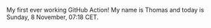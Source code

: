 My first ever working GitHub Action!
My name is Thomas and today is Sunday, 8 November, 07:18 CET. 
